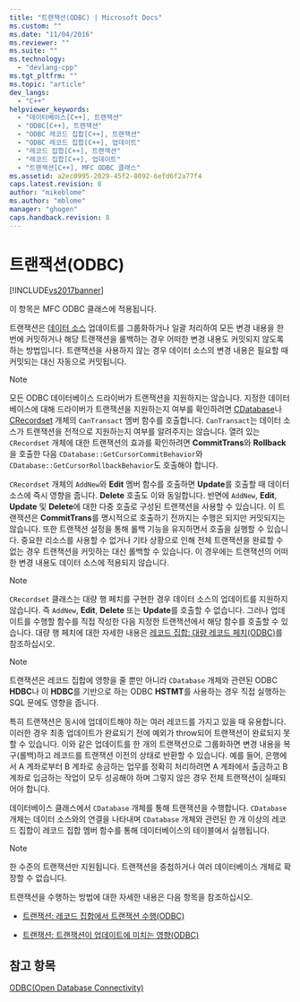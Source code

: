 ```yaml
---
title: "트랜잭션(ODBC) | Microsoft Docs"
ms.custom: ""
ms.date: "11/04/2016"
ms.reviewer: ""
ms.suite: ""
ms.technology: 
  - "devlang-cpp"
ms.tgt_pltfrm: ""
ms.topic: "article"
dev_langs: 
  - "C++"
helpviewer_keywords: 
  - "데이터베이스[C++], 트랜잭션"
  - "ODBC[C++], 트랜잭션"
  - "ODBC 레코드 집합[C++], 트랜잭션"
  - "ODBC 레코드 집합[C++], 업데이트"
  - "레코드 집합[C++], 트랜잭션"
  - "레코드 집합[C++], 업데이트"
  - "트랜잭션[C++], MFC ODBC 클래스"
ms.assetid: a2ec0995-2029-45f2-8092-6efd6f2a77f4
caps.latest.revision: 8
author: "mikeblome"
ms.author: "mblome"
manager: "ghogen"
caps.handback.revision: 8
---
```

# 트랜잭션(ODBC)
[!INCLUDE[vs2017banner](../../assembler/inline/includes/vs2017banner.md)]

이 항목은 MFC ODBC 클래스에 적용됩니다.  
  
 트랜잭션은 [데이터 소스](../../data/odbc/data-source-odbc.md) 업데이트를 그룹화하거나 일괄 처리하여 모든 변경 내용을 한 번에 커밋하거나 해당 트랜잭션을 롤백하는 경우 어떠한 변경 내용도 커밋되지 않도록 하는 방법입니다.  트랜잭션을 사용하지 않는 경우 데이터 소스의 변경 내용은 필요할 때 커밋되는 대신 자동으로 커밋됩니다.  
  
> [!NOTE]
>  모든 ODBC 데이터베이스 드라이버가 트랜잭션을 지원하지는 않습니다.  지정한 데이터베이스에 대해 드라이버가 트랜잭션을 지원하는지 여부를 확인하려면 [CDatabase](../../mfc/reference/cdatabase-class.md)나 [CRecordset](../../mfc/reference/crecordset-class.md) 개체의 `CanTransact` 멤버 함수를 호출합니다.  `CanTransact`는 데이터 소스가 트랜잭션을 전적으로 지원하는지 여부를 알려주지는 않습니다.  열려 있는 `CRecordset` 개체에 대한 트랜잭션의 효과를 확인하려면 **CommitTrans**와 **Rollback**을 호출한 다음 `CDatabase::GetCursorCommitBehavior`와 `CDatabase::GetCursorRollbackBehavior`도 호출해야 합니다.  
  
 `CRecordset` 개체의 `AddNew`와 **Edit** 멤버 함수를 호출하면 **Update**를 호출할 때 데이터 소스에 즉시 영향을 줍니다.  **Delete** 호출도 이와 동일합니다.  반면에 `AddNew`, **Edit**, **Update** 및 **Delete**에 대한 다중 호출로 구성된 트랜잭션을 사용할 수 있습니다. 이 트랜잭션은 **CommitTrans**를 명시적으로 호출하기 전까지는 수행은 되지만 커밋되지는 않습니다.  또한 트랜잭션 설정을 통해 롤백 기능을 유지하면서 호출을 실행할 수 있습니다.  중요한 리소스를 사용할 수 없거나 기타 상황으로 인해 전체 트랜잭션을 완료할 수 없는 경우 트랜잭션을 커밋하는 대신 롤백할 수 있습니다.  이 경우에는 트랜잭션의 어떠한 변경 내용도 데이터 소스에 적용되지 않습니다.  
  
> [!NOTE]
>  `CRecordset` 클래스는 대량 행 페치를 구현한 경우 데이터 소스의 업데이트를 지원하지 않습니다.  즉 `AddNew`, **Edit**, **Delete** 또는 **Update**를 호출할 수 없습니다.  그러나 업데이트를 수행할 함수를 직접 작성한 다음 지정한 트랜잭션에서 해당 함수를 호출할 수 있습니다.  대량 행 페치에 대한 자세한 내용은 [레코드 집합: 대량 레코드 페치\(ODBC\)](../../data/odbc/recordset-fetching-records-in-bulk-odbc.md)를 참조하십시오.  
  
> [!NOTE]
>  트랜잭션은 레코드 집합에 영향을 줄 뿐만 아니라 `CDatabase` 개체와 관련된 ODBC **HDBC**나 이 **HDBC**를 기반으로 하는 ODBC **HSTMT**를 사용하는 경우 직접 실행하는SQL 문에도 영향을 줍니다.  
  
 특히 트랜잭션은 동시에 업데이트해야 하는 여러 레코드를 가지고 있을 때 유용합니다.  이러한 경우 최종 업데이트가 완료되기 전에 예외가 throw되어 트랜잭션이 완료되지 못할 수 있습니다.  이와 같은 업데이트를 한 개의 트랜잭션으로 그룹화하면 변경 내용을 복구\(롤백\)하고 레코드를 트랜잭션 이전의 상태로 반환할 수 있습니다.  예를 들어, 은행에서 A 계좌로부터 B 계좌로 송금하는 업무를 정확히 처리하려면 A 계좌에서 출금하고 B 계좌로 입금하는 작업이 모두 성공해야 하며 그렇지 않은 경우 전체 트랜잭션이 실패되어야 합니다.  
  
 데이터베이스 클래스에서 `CDatabase` 개체를 통해 트랜잭션을 수행합니다.  `CDatabase` 개체는 데이터 소스와의 연결을 나타내며 `CDatabase` 개체와 관련된 한 개 이상의 레코드 집합이 레코드 집합 멤버 함수를 통해 데이터베이스의 테이블에서 실행됩니다.  
  
> [!NOTE]
>  한 수준의 트랜잭션만 지원됩니다.  트랜잭션을 중첩하거나 여러 데이터베이스 개체로 확장할 수 없습니다.  
  
 트랜잭션을 수행하는 방법에 대한 자세한 내용은 다음 항목을 참조하십시오.  
  
-   [트랜잭션: 레코드 집합에서 트랜잭션 수행\(ODBC\)](../../data/odbc/transaction-performing-a-transaction-in-a-recordset-odbc.md)  
  
-   [트랜잭션: 트랜잭션이 업데이트에 미치는 영향\(ODBC\)](../../data/odbc/transaction-how-transactions-affect-updates-odbc.md)  
  
## 참고 항목  
 [ODBC\(Open Database Connectivity\)](../../data/odbc/open-database-connectivity-odbc.md)